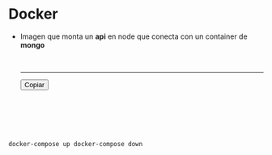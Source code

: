 # Docker
- Imagen que monta un **api** en node que conecta con un container de **mongo**

  <br>
  <hr>
  <div>
  <button onclick="copyToClipboard()">Copiar</button>
  <pre>
    <code id="codeBlock">
docker-compose up
docker-compose down
    </code>
  </pre>
</div>

<script>
  function copyToClipboard() {
    var copyText = document.getElementById("codeBlock").innerText;
    navigator.clipboard.writeText(copyText).then(function() {
      alert("Texto copiado al portapapeles");
    }, function(err) {
      console.error("Error al copiar el texto: ", err);
    });
  }
</script>

